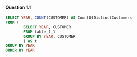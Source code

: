 #### Question 1.1

```SQL
SELECT YEAR, COUNT(CUSTOMER) AS CountOfDistinctCustomers
FROM (
		SELECT YEAR, CUSTOMER
		FROM table_1_1
		GROUP BY YEAR, CUSTOMER
		) AS t
GROUP BY YEAR
ORDER BY YEAR
```
